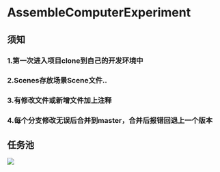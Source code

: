 # AssembleComputerExperiment
## 须知
### 1.第一次进入项目clone到自己的开发环境中
### 2.Scenes存放场景Scene文件..
### 3.有修改文件或新增文件加上注释
### 4.每个分支修改无误后合并到master，合并后报错回退上一个版本
## 任务池
![](https://github.com/qingfengdaozhang/AssembleComputerExperiment/blob/master/任务池.png) 
